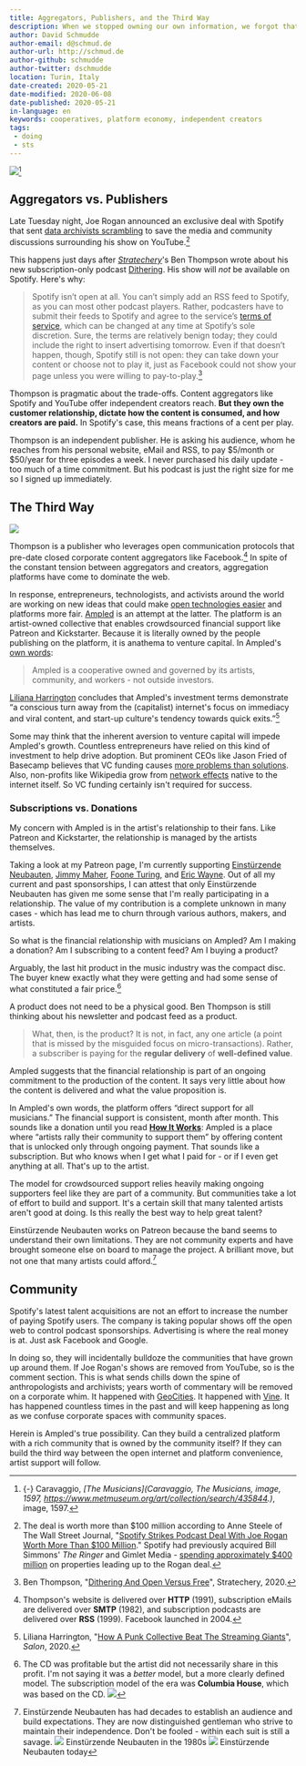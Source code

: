 ```yaml
---
title: Aggregators, Publishers, and the Third Way
description: When we stopped owning our own information, we forgot that owning the platform was an option.
author: David Schmudde
author-email: d@schmud.de
author-url: http://schmud.de
author-github: schmudde
author-twitter: dschmudde
location: Turin, Italy
date-created: 2020-05-21
date-modified: 2020-06-08
date-published: 2020-05-21
in-language: en
keywords: cooperatives, platform economy, independent creators
tags:
 - doing
 - sts
---
```


![](/img/2020-05-21-third-way/the-musicians.jpg)[^musicians]

[^musicians]: {-} Caravaggio, *[The Musicians](Caravaggio, The Musicians, image, 1597, https://www.metmuseum.org/art/collection/search/435844.)*, image, 1597.

## Aggregators vs. Publishers

Late Tuesday night, Joe Rogan announced an exclusive deal with Spotify that sent [data archivists scrambling](https://www.reddit.com/r/Archiveteam/comments/gmzg5l/joe_rogan_moving_his_show_to_spotify_possible/) to save the media and community discussions surrounding his show on YouTube.[^rogan]

[^rogan]: The deal is worth more than $100 million according to Anne Steele of The Wall Street Journal, "[Spotify Strikes Podcast Deal With Joe Rogan Worth More Than $100 Million](https://www.wsj.com/articles/spotify-strikes-exclusive-podcast-deal-with-joe-rogan-11589913814?mod=e2tw)." Spotify had previously acquired Bill Simmons' *The Ringer* and Gimlet Media - [spending approximately $400 million](https://www.msn.com/en-us/tv/news/joe-rogan-signs-exclusive-deal-with-spotify/ar-BB14kcmh) on properties leading up to the Rogan deal.

This happens just days after *[Stratechery](https://stratechery.com/)*'s Ben Thompson wrote about his new subscription-only podcast [Dithering](https://dithering.fm/). His show will *not* be available on Spotify. Here's why:

> Spotify isn’t open at all. You can’t simply add an RSS feed to Spotify, as you can most other podcast players. Rather, podcasters have to submit their feeds to Spotify and agree to the service’s [terms of service](https://www.spotify.com/tw/legal/spotify-for-podcasters-platform-terms/), which can be changed at any time at Spotify’s sole discretion. Sure, the terms are relatively benign today; they could include the right to insert advertising tomorrow. Even if that doesn’t happen, though, Spotify still is not open: they can take down your content or choose not to play it, just as Facebook could not show your page unless you were willing to pay-to-play.[^thompson]

[^thompson]: Ben Thompson, "[Dithering And Open Versus Free](https://stratechery.com/2020/dithering-and-the-open-web/)", Stratechery, 2020.

Thompson is pragmatic about the trade-offs. Content aggregators like Spotify and YouTube offer independent creators reach. **But they own the customer relationship, dictate how the content is consumed, and how creators are paid.** In Spotify's case, this means fractions of a cent per play.

Thompson is an independent publisher. He is asking his audience, whom he reaches from his personal website, eMail and RSS, to pay $5/month or $50/year for three episodes a week. I never purchased his daily update - too much of a time commitment. But his podcast is just the right size for me so I signed up immediately.

## The Third Way

![](/img/2020-05-21-third-way/ampledlogoblack.svg)

Thompson is a publisher who leverages open communication protocols that pre-date closed corporate content aggregators like Facebook.[^thompson-open] In spite of the constant tension between aggregators and creators, aggregation platforms have come to dominate the web.

[^thompson-open]: Thompson's website is delivered over **HTTP** (1991), subscription eMails are delivered over **SMTP** (1982), and subscription podcasts are delivered over **RSS** (1999). Facebook launched in 2004.

In response, entrepreneurs, technologists, and activists around the world are working on new ideas that could make [open technologies easier](https://indieweb.org/) and platforms more fair. [Ampled](https://www.ampled.com/) is an attempt at the latter. The platform is an artist-owned collective that enables crowdsourced financial support like Patreon and Kickstarter. Because it is literally owned by the people publishing on the platform, it is anathema to venture capital. In Ampled's [own words](https://app.ampled.com/coop):

> Ampled is a cooperative owned and governed by its artists, community, and workers - not outside investors.

[Liliana Harrington](https://www.salon.com/writer/liliana_harrington) concludes that Ampled's investment terms demonstrate &ldquo;a conscious turn away from the (capitalist) internet's focus on immediacy and viral content, and start-up culture's tendency towards quick exits.&rdquo;[^harrington]

[^harrington]: Liliana Harrington, "[How A Punk Collective Beat The Streaming Giants](https://www.salon.com/2020/01/18/how-apunk-inspired-collective-beat-the-streaming-giants-at-their-own-game/)", *Salon*, 2020.

Some may think that the inherent aversion to venture capital will impede Ampled's growth. Countless entrepreneurs have relied on this kind of investment to help drive adoption. But prominent CEOs like Jason Fried of Basecamp believes that VC funding causes [more problems than solutions](https://www.vox.com/2019/1/23/18193685/venture-capital-money-kills-business-basecamp-ceo-jason-fried). Also, non-profits like Wikipedia grow from [network effects](https://en.wikipedia.org/wiki/Network_effect) native to the internet itself. So VC funding certainly isn't required for success.

### Subscriptions vs. Donations

My concern with Ampled is in the artist's relationship to their fans. Like Patreon and Kickstarter, the relationship is managed by the artists themselves.

Taking a look at my Patreon page, I'm currently supporting [Einstürzende Neubauten](https://www.patreon.com/neubauten/posts), [Jimmy Maher](https://www.patreon.com/DigitalAntiquarian/posts), [Foone Turing](https://www.patreon.com/foone/posts), and [Eric Wayne](https://www.patreon.com/ericwayne/posts). Out of all my current and past sponsorships, I can attest that only Einstürzende Neubauten has given me some sense that I'm really participating in a relationship. The value of my contribution is a complete unknown in many cases - which has lead me to churn through various authors, makers, and artists.

So what is the financial relationship with musicians on Ampled? Am I making a donation? Am I subscribing to a content feed? Am I buying a product?

Arguably, the last hit product in the music industry was the compact disc. The buyer knew exactly what they were getting and had some sense of what constituted a fair price.[^cd]

[^cd]: The CD was profitable but the artist did not necessarily share in this profit. I'm not saying it was a *better* model, but a more clearly defined model. The subscription model of the era was **Columbia House**, which was based on the CD. ![](/img/2020-05-21-third-way/columbia-house.jpg)

A product does not need to be a physical good. Ben Thompson is still thinking about his newsletter and podcast feed as a product.

> What, then, is the product? It is not, in fact, any one article (a point that is missed by the misguided focus on micro-transactions). Rather, a subscriber is paying for the **regular delivery** of **well-defined value**.

Ampled suggests that the financial relationship is part of an ongoing commitment to the production of the content. It says very little about how the content is delivered and what the value proposition is.

In Ampled's own words, the platform offers &ldquo;direct support for all musicians.&rdquo; The financial support is consistent, month after month. This sounds like a donation until you read **[How It Works](https://app.ampled.com/what-is-ampled)**: Ampled is a place where &ldquo;artists rally their community to support them&rdquo; by offering content that is unlocked only through ongoing payment. That sounds like a subscription. But who knows when I get what I paid for - or if I even get anything at all. That's up to the artist.

The model for crowdsourced support relies heavily making ongoing supporters feel like they are part of a community. But communities take a lot of effort to build and support. It's a certain skill that many talented artists aren't good at doing. Is this really the best way to help great talent?

Einstürzende Neubauten works on Patreon because the band seems to understand their own limitations. They are not community experts and have brought someone else on board to manage the project. A brilliant move, but not one that many artists could afford.[^neubauten]

[^neubauten]: Einstürzende Neubauten has had decades to establish an audience and build expectations. They are now distinguished gentleman who strive to maintain their independence. Don't be fooled - within each suit is still a savage. ![](/img/2020-05-21-third-way/en-then-2.jpg) Einstürzende Neubauten in the 1980s ![](/img/2020-05-21-third-way/en-now-2.jpg) Einstürzende Neubauten today

## Community

Spotify's latest talent acquisitions are not an effort to increase the number of paying Spotify users. The company is taking popular shows off the open web to control podcast sponsorships. Advertising is where the real money is at. Just ask Facebook and Google.

In doing so, they will incidentally bulldoze the communities that have grown up around them. If Joe Rogan's shows are removed from YouTube, so is the comment section. This is what sends chills down the spine of anthropologists and archivists; years worth of commentary will be removed on a corporate whim. It happened with [GeoCities](https://archive.org/web/geocities.php). It happened with [Vine](https://vine.co/). It has happened countless times in the past and will keep happening as long as we confuse corporate spaces with community spaces.

Herein is Ampled's true possibility. Can they build a centralized platform with a rich community that is owned by the community itself? If they can build the third way between the open internet and platform convenience, artist support will follow.
